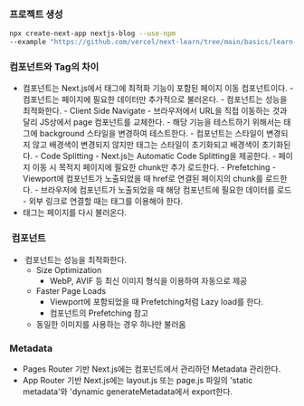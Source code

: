 ### 프로젝트 생성
```bash
npx create-next-app nextjs-blog --use-npm
--example "https://github.com/vercel/next-learn/tree/main/basics/learn-starter"
```

### <Link> 컴포넌트와 <a> Tag의 차이
- <Link> 컴포넌트는 Next.js에서 <a> 태그에 최적화 기능이 포함된 페이지 이동 컴포넌트이다.
    - <Link> 컴포넌트는 페이지에 필요한 데이터만 추가적으로 불러온다.
        - <Link> 컴포넌트는 성능을 최적화한다.
            - Client Side Navigate
                - 브라우저에서 URL을 직접 이동하는 것과 달리 JS상에서 page 컴포넌트를 교체한다.
                    - 해당 기능을 테스트하기 위해서는 <body> 태그에 background 스타일을 변경하여 테스트한다.
                        - <Link> 컴포넌트는 스타일이 변경되지 않고 배경색이 변경되지 않지만 <a> 태그는 스타일이 초기화되고 배경색이 초기화된다.
            - Code Splitting
                - Next.js는 Automatic Code Splitting을 제공한다.
                    - 페이지 이동 시 목적지 페이지에 필요한 chunk만 추가 로드한다.
            - Prefetching
                - Viewport에 <Link> 컴포넌트가 노출되었을 때 href로 연결된 페이지의 chunk를 로드한다.
                    - 브라우저에 <Link> 컴포넌트가 노출되었을 때 해당 컴포넌트에 필요한 데이터를 로드
    - 외부 링크로 연결할 때는 <a> 태그를 이용해야 한다.
- <a> 태그는 페이지를 다시 불러온다.

### <Image> 컴포넌트
- <Image> 컴포넌트는 성능을 최적화한다.
    - Size Optimization
        - WebP, AVIF 등 최신 이미지 형식을 이용하여 자동으로 제공
    - Faster Page Loads
        - Viewport에 포함되었을 때 Prefetching처럼 Lazy load를 한다.
        - <Link> 컴포넌트의 Prefetching 참고
    - 동일한 이미지를 사용하는 경우 하나만 불러옴

### Metadata
- Pages Router 기반 Next.js에는 <Head> 컴포넌트에서 관리하던 Metadata 관리한다.
- App Router 기반 Next.js에는 layout.js 또는 page.js 파일의 'static metadata'와 'dynamic generateMetadata에서 export한다.